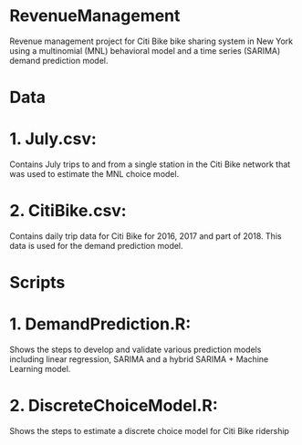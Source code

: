 # RevenueManagement
Revenue management project for Citi Bike bike sharing system in New York using a multinomial (MNL) behavioral model and a time series (SARIMA) demand prediction model.

# Data
# 1. July.csv: 
Contains July trips to and from a single station in the Citi Bike network that was used to estimate the MNL choice model.

# 2. CitiBike.csv:
Contains daily trip data for Citi Bike for 2016, 2017 and part of 2018. This data is used for the demand prediction model.

# Scripts
# 1. DemandPrediction.R:
Shows the steps to develop and validate various prediction models including linear regression, SARIMA and a hybrid SARIMA + Machine Learning model.

# 2. DiscreteChoiceModel.R:
Shows the steps to estimate a discrete choice model for Citi Bike ridership
